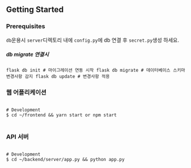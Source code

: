 ## Getting Started

### Prerequisites
`db`운용시 `server`디렉토리 내에 `config.py`에 db 연결 후 `secret.py`생성 하세요.<br>

##### db migrate 연결시
`flask db init # 마이그레이션 연동 시작
flask db migrate # 데이터베이스 스키마 변경사항 감지
flask db update # 변경사항 적용`

### 웹 어플리케이션

<pre>
<code>
# Development
$ cd ~/frontend && yarn start or npm start
</code>
</pre>

### API 서버

<pre>
<code>
# Development
$ cd ~/backend/server/app.py && python app.py
</code>
</pre>
